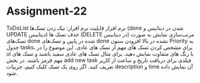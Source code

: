 # Assignment-22
ToDoList 
نرم افزار
قابلیت نرم افزار:
تیک زدن تسک‌ها (done شدن در دیتابیس و UPDATE دیتابیس)
حذف تسک ها (DELETE در دیتابیس)
مرتب‌سازی نمایش به صورت تسک‌های done شده در پایین و تسک‌های done نشده در بالا
افزودن ستون Priority به جدول tasks، برای مشخص کردن تسک های مهم از تسک های عادی. این موضوع را در ui با رنگ های متفاوت نمایش دهید. برای مثال تسک های عادی سفید باشند و تسک های مهم قرمز باشند.
در بخش add new task فیلدی برای دریافت تاریخ و ساعت از کاربر تعریف کنید.
اگر روی یک تسک کلیک کنیم، جزییات description و time آن نمایش داده شود.

